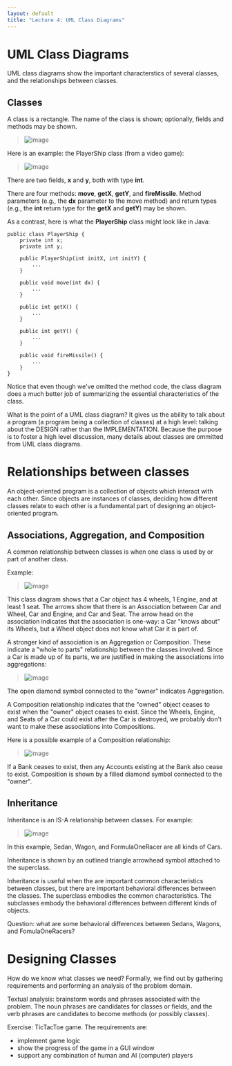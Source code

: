 ```yaml
---
layout: default
title: "Lecture 4: UML Class Diagrams"
---
```


UML Class Diagrams
==================

UML class diagrams show the important characterstics of several classes, and the relationships between classes.

Classes
-------

A class is a rectangle. The name of the class is shown; optionally, fields and methods may be shown.

> ![image](figures/umlClass.png)

Here is an example: the PlayerShip class (from a video game):

> ![image](figures/umlClassExample.png)

There are two fields, **x** and **y**, both with type **int**.

There are four methods: **move**, **getX**, **getY**, and **fireMissile**. Method parameters (e.g., the **dx** parameter to the move method) and return types (e.g., the **int** return type for the **getX** and **getY**) may be shown.

As a contrast, here is what the **PlayerShip** class might look like in Java:

    public class PlayerShip {
        private int x;
        private int y;

        public PlayerShip(int initX, int initY) {
            ...
        }

        public void move(int dx) {
            ...
        }

        public int getX() {
            ...
        }

        public int getY() {
            ...
        }

        public void fireMissile() {
            ...
        }
    }

Notice that even though we've omitted the method code, the class diagram does a much better job of summarizing the essential characteristics of the class.

What is the point of a UML class diagram? It gives us the ability to talk about a program (a program being a collection of classes) at a high level: talking about the DESIGN rather than the IMPLEMENTATION. Because the purpose is to foster a high level discussion, many details about classes are ommitted from UML class diagrams.

Relationships between classes
=============================

An object-oriented program is a collection of objects which interact with each other. Since objects are instances of classes, deciding how different classes relate to each other is a fundamental part of designing an object-oriented program.

Associations, Aggregation, and Composition
------------------------------------------

A common relationship between classes is when one class is used by or part of another class.

Example:

> ![image](figures/umlAssociation.png)

This class diagram shows that a Car object has 4 wheels, 1 Engine, and at least 1 seat. The arrows show that there is an Association between Car and Wheel, Car and Engine, and Car and Seat. The arrow head on the association indicates that the association is one-way: a Car "knows about" its Wheels, but a Wheel object does not know what Car it is part of.

A stronger kind of association is an Aggregation or Composition. These indicate a "whole to parts" relationship between the classes involved. Since a Car is made up of its parts, we are justified in making the associations into aggregations:

> ![image](figures/umlAggregation.png)

The open diamond symbol connected to the "owner" indicates Aggregation.

A Composition relationship indicates that the "owned" object ceases to exist when the "owner" object ceases to exist. Since the Wheels, Engine, and Seats of a Car could exist after the Car is destroyed, we probably don't want to make these associations into Compositions.

Here is a possible example of a Composition relationship:

> ![image](figures/umlComposition.png)

If a Bank ceases to exist, then any Accounts existing at the Bank also cease to exist. Composition is shown by a filled diamond symbol connected to the "owner".

Inheritance
-----------

Inheritance is an IS-A relationship between classes. For example:

> ![image](figures/umlInheritance.png)

In this example, Sedan, Wagon, and FormulaOneRacer are all kinds of Cars.

Inheritance is shown by an outlined triangle arrowhead symbol attached to the superclass.

Inheritance is useful when the are important common characteristics between classes, but there are important behavioral differences between the classes. The superclass embodies the common characteristics. The subclasses embody the behavioral differences between different kinds of objects.

Question: what are some behavioral differences between Sedans, Wagons, and FomulaOneRacers?

Designing Classes
=================

How do we know what classes we need? Formally, we find out by gathering requirements and performing an analysis of the problem domain.

Textual analysis: brainstorm words and phrases associated with the problem. The noun phrases are candidates for classes or fields, and the verb phrases are candidates to become methods (or possibly classes).

Exercise: TicTacToe game. The requirements are:

-   implement game logic
-   show the progress of the game in a GUI window
-   support any combination of human and AI (computer) players

